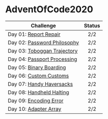 # AdventOfCode2020

| Challenge                                                                        | Status |
| --------------------------------------------------------------------- | :----: |
| Day 01: [Report Repair](https://adventofcode.com/2020/day/1)              |  2/2  |
| Day 02: [Password Philosophy](https://adventofcode.com/2020/day/2)              |  2/2  |
| Day 03: [Toboggan Trajectory](https://adventofcode.com/2020/day/3)              |  2/2  |
| Day 04: [Passport Processing](https://adventofcode.com/2020/day/4)              |  2/2  |
| Day 05: [Binary Boarding](https://adventofcode.com/2020/day/5)              |  2/2  |
| Day 06: [Custom Customs](https://adventofcode.com/2020/day/6)              |  2/2  |
| Day 07: [Handy Haversacks](https://adventofcode.com/2020/day/7)              |  2/2  |
| Day 08: [Handheld Halting](https://adventofcode.com/2020/day/8)              |  2/2  |
| Day 09: [Encoding Error](https://adventofcode.com/2020/day/9)              |  2/2  |
| Day 10: [Adapter Array](https://adventofcode.com/2020/day/9)              |  2/2  |
